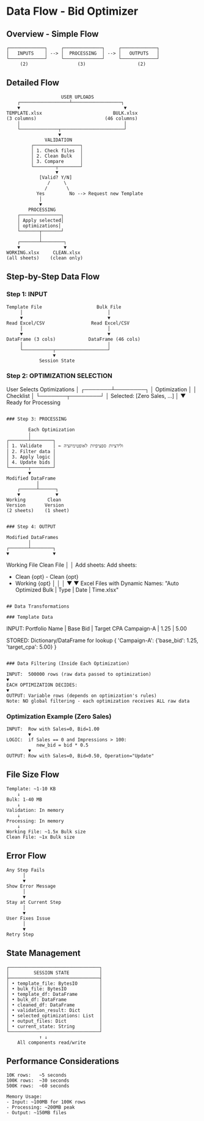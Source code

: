 # Data Flow - Bid Optimizer

## Overview - Simple Flow

```
┌─────────────┐     ┌──────────────┐     ┌─────────────┐
│   INPUTS    │ --> │  PROCESSING  │ --> │   OUTPUTS   │
└─────────────┘     └──────────────┘     └─────────────┘
     (2)                  (3)                   (2)
```

## Detailed Flow

```
                    USER UPLOADS
    ┌──────────────────┴──────────────────┐
    ▼                                      ▼
TEMPLATE.xlsx                          BULK.xlsx
(3 columns)                         (46 columns)
    │                                      │
    └──────────────┬───────────────────────┘
                   ▼
              VALIDATION
         ┌─────────────────┐
         │ 1. Check files  │
         │ 2. Clean Bulk   │
         │ 3. Compare      │
         └────────┬────────┘
                  ▼
            [Valid? Y/N]
               /     \
              /       \
           Yes         No --> Request new Template
            │
            ▼
        PROCESSING
    ┌───────────────┐
    │ Apply selected│
    │ optimizations│
    └───────┬───────┘
            │
    ┌───────┴────────┐
    ▼                ▼
WORKING.xlsx     CLEAN.xlsx
(all sheets)    (clean only)
```

## Step-by-Step Data Flow

### Step 1: INPUT
```
Template File                    Bulk File
     │                               │
     ▼                               ▼
Read Excel/CSV                 Read Excel/CSV
     │                               │
     ▼                               ▼
DataFrame (3 cols)            DataFrame (46 cols)
     │                               │
     └───────────┬───────────────────┘
                 ▼
            Session State
```

### Step 2: OPTIMIZATION SELECTION

User Selects Optimizations
        │
┌───────┴────────┐
│  Optimization  │
│   Checklist    │
└───────┬────────┘
        │
Selected: [Zero Sales, ...]
        │
        ▼
Ready for Processing

```

### Step 3: PROCESSING
```
            Each Optimization
            │
    ┌───────┴────────┐
    │ 1. Validate    │ ← ולידציות ספציפיות לאופטימיזציה
    │ 2. Filter data │
    │ 3. Apply logic │
    │ 4. Update bids │
    └───────┬────────┘
            ▼
    Modified DataFrame
               │
        ┌──────┴──────┐
        ▼             ▼
    Working        Clean
    Version       Version
    (2 sheets)    (1 sheet)
```

### Step 4: OUTPUT
```
    Modified DataFrames
            │
    ┌───────┴────────┐
    ▼                ▼
Working File     Clean File
    │                │
Add sheets:      Add sheets:
- Clean {opt}    - Clean {opt}
- Working {opt}      │
    │                │
    ▼                ▼
Excel Files with Dynamic Names:
"Auto Optimized Bulk | Type | Date | Time.xlsx"
```

## Data Transformations

### Template Data
```
INPUT:  Portfolio Name | Base Bid | Target CPA
        Campaign-A     | 1.25     | 5.00

STORED: Dictionary/DataFrame for lookup
        {
          'Campaign-A': {'base_bid': 1.25, 'target_cpa': 5.00}
        }
```

### Data Filtering (Inside Each Optimization)

INPUT:  500000 rows (raw data passed to optimization)
▼
EACH OPTIMIZATION DECIDES:
▼
OUTPUT: Variable rows (depends on optimization's rules)
Note: NO global filtering - each optimization receives ALL raw data
```

### Optimization Example (Zero Sales)
```
INPUT:  Row with Sales=0, Bid=1.00
        ▼
LOGIC:  if Sales == 0 and Impressions > 100:
           new_bid = bid * 0.5
        ▼
OUTPUT: Row with Sales=0, Bid=0.50, Operation="Update"
```

## File Size Flow

```
Template: ~1-10 KB
    ↓
Bulk: 1-40 MB
    ↓
Validation: In memory
    ↓
Processing: In memory
    ↓
Working File: ~1.5x Bulk size
Clean File: ~1x Bulk size
```

## Error Flow

```
Any Step Fails
      │
      ▼
Show Error Message
      │
      ▼
Stay at Current Step
      │
      ▼
User Fixes Issue
      │
      ▼
Retry Step
```

## State Management

```
┌─────────────────────────────────┐
│         SESSION STATE           │
├─────────────────────────────────┤
│ • template_file: BytesIO        │
│ • bulk_file: BytesIO            │
│ • template_df: DataFrame        │
│ • bulk_df: DataFrame            │
│ • cleaned_df: DataFrame         │
│ • validation_result: Dict       │
│ • selected_optimizations: List  │
│ • output_files: Dict            │
│ • current_state: String         │
└─────────────────────────────────┘
            ↑ ↓
    All components read/write
```

## Performance Considerations

```
10K rows:   ~5 seconds
100K rows:  ~30 seconds  
500K rows:  ~60 seconds

Memory Usage:
- Input: ~100MB for 100K rows
- Processing: ~200MB peak
- Output: ~150MB files
```